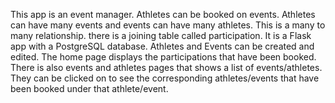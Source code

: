 This app is an event manager. Athletes can be booked on events. Athletes can have many events and events can have many athletes. This is a many to many relationship. there is a joining table called participation. It is a Flask app with a PostgreSQL database. Athletes and Events can be created and edited. The home page displays the participations that have been booked. There is also events and athletes pages that shows a list of events/athletes. They can be clicked on to see the corresponding athletes/events that have been booked under that athlete/event.
